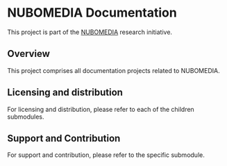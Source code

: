 # NUBOMEDIA Documentation

This project is part of the [NUBOMEDIA](http://www.nubomedia.eu/) research initiative.

## Overview

This project comprises all documentation projects related to NUBOMEDIA.

## Licensing and distribution

For licensing and distribution, please refer to each of the children submodules.

## Support and Contribution

For support and contribution, please refer to the specific submodule.
